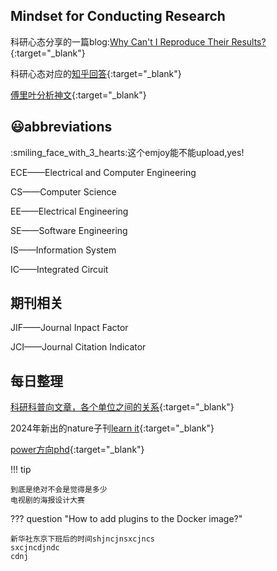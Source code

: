 ## Mindset for Conducting Research

科研心态分享的一篇blog:[Why Can't I Reproduce Their Results?](https://theorangeduck.com/page/reproduce-their-results){:target="_blank"}

科研心态对应的[知乎回答](https://www.zhihu.com/question/364269312/answer/3107942044){:target="_blank"}


[傅里叶分析神文](https://www.zhihu.com/search?type=content&q=Heinrich){:target="_blank"}

## :smiley:abbreviations

<!--这里都是缩写 -->
:smiling_face_with_3_hearts:这个emjoy能不能upload,yes!

ECE——Electrical and Computer Engineering

CS——Computer Science

EE——Electrical Engineering

SE——Software Engineering

IS——Information System

IC——Integrated Circuit 

## 期刊相关

JIF——Journal Inpact Factor

JCI——Journal Citation Indicator

## 每日整理

[科研科普向文章，各个单位之间的关系](https://zhuanlan.zhihu.com/p/347071525){:target="_blank"}

2024年新出的nature子刊[learn it](https://www.nature.com/natrevelectreng/){:target="_blank"}

[power方向phd](https://www.zhihu.com/question/53550296){:target="_blank"}

!!! tip

    到底是绝对不会是觉得是多少
    电视剧的海报设计大赛

??? question "How to add plugins to the Docker image?"

    新华社东京下班后的时间shjncjnsxcjncs
    sxcjncdjndc
    cdnj